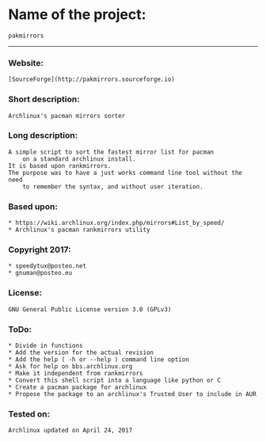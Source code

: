 # Name of the project:
	pakmirrors
---

### Website:
	[SourceForge](http://pakmirrors.sourceforge.io)

### Short description:
	Archlinux's pacman mirrors sorter

### Long description:
	A simple script to sort the fastest mirror list for pacman
		on a standard archlinux install.
	It is based upon rankmirrors.
	The purpose was to have a just works command line tool without the need
		to remember the syntax, and without user iteration.

### Based upon:
	* https://wiki.archlinux.org/index.php/mirrors#List_by_speed/
	* Archlinux's pacman rankmirrors utility

### Copyright 2017:
	* speedytux@posteo.net
	* gnuman@posteo.eu

### License:
	GNU General Public License version 3.0 (GPLv3)

### ToDo:
	* Divide in functions
	* Add the version for the actual revision
	* Add the help ( -h or --help ) command line option
	* Ask for help on bbs.archlinux.org
	* Make it independent from rankmirrors
	* Convert this shell script into a language like python or C
	* Create a pacman package for archlinux
	* Propose the package to an archlinux's Trusted User to include in AUR

### Tested on:
	Archlinux updated on April 24, 2017
